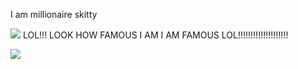 I am millionaire skitty


![](https://komarev.com/ghpvc/?username=Skitttyy&style=flat-square)
LOL!!! LOOK HOW FAMOUS I AM I AM FAMOUS LOL!!!!!!!!!!!!!!!!!!!!




<img src="https://discord.c99.nl/widget/theme-3/215609375451119618.png"></img>
